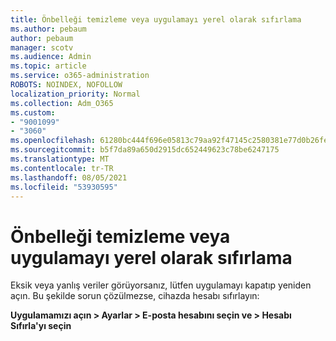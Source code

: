 ```yaml
---
title: Önbelleği temizleme veya uygulamayı yerel olarak sıfırlama
ms.author: pebaum
author: pebaum
manager: scotv
ms.audience: Admin
ms.topic: article
ms.service: o365-administration
ROBOTS: NOINDEX, NOFOLLOW
localization_priority: Normal
ms.collection: Adm_O365
ms.custom:
- "9001099"
- "3060"
ms.openlocfilehash: 61280bc444f696e05813c79aa92f47145c2580381e77d0b26fe6fdca527647a6
ms.sourcegitcommit: b5f7da89a650d2915dc652449623c78be6247175
ms.translationtype: MT
ms.contentlocale: tr-TR
ms.lasthandoff: 08/05/2021
ms.locfileid: "53930595"
---
```

# <a name="clear-the-cache-or-locally-reset-the-app"></a>Önbelleği temizleme veya uygulamayı yerel olarak sıfırlama

Eksik veya yanlış veriler görüyorsanız, lütfen uygulamayı kapatıp yeniden açın.  Bu şekilde sorun çözülmezse, cihazda hesabı sıfırlayın: 

**Uygulamamızı açın > Ayarlar > E-posta hesabını seçin ve > Hesabı Sıfırla'yı seçin**